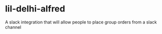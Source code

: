 # lil-delhi-alfred
A slack integration that will allow people to place group orders from a slack channel

